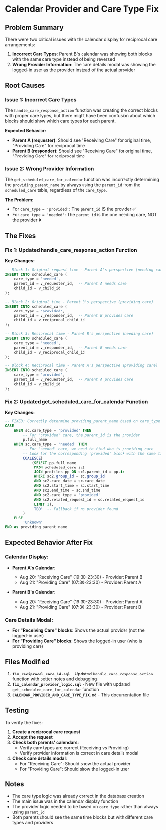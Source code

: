 # Calendar Provider and Care Type Fix

## Problem Summary

There were two critical issues with the calendar display for reciprocal care arrangements:

1. **Incorrect Care Types**: Parent B's calendar was showing both blocks with the same care type instead of being reversed
2. **Wrong Provider Information**: The care details modal was showing the logged-in user as the provider instead of the actual provider

## Root Causes

### Issue 1: Incorrect Care Types
The `handle_care_response_action` function was creating the correct blocks with proper care types, but there might have been confusion about which blocks should show which care types for each parent.

**Expected Behavior:**
- **Parent A (requester)**: Should see "Receiving Care" for original time, "Providing Care" for reciprocal time
- **Parent B (responder)**: Should see "Receiving Care" for original time, "Providing Care" for reciprocal time

### Issue 2: Wrong Provider Information
The `get_scheduled_care_for_calendar` function was incorrectly determining the `providing_parent_name` by always using the `parent_id` from the `scheduled_care` table, regardless of the `care_type`.

**The Problem:**
- For `care_type = 'provided'`: The `parent_id` IS the provider ✅
- For `care_type = 'needed'`: The `parent_id` is the one needing care, NOT the provider ❌

## The Fixes

### Fix 1: Updated handle_care_response_action Function

**Key Changes:**
```sql
-- Block 1: Original request time - Parent A's perspective (needing care)
INSERT INTO scheduled_care (
    care_type = 'needed',
    parent_id = v_requester_id,  -- Parent A needs care
    child_id = v_child_id
);

-- Block 2: Original time - Parent B's perspective (providing care)
INSERT INTO scheduled_care (
    care_type = 'provided',
    parent_id = v_responder_id,  -- Parent B provides care
    child_id = v_reciprocal_child_id
);

-- Block 3: Reciprocal time - Parent B's perspective (needing care)
INSERT INTO scheduled_care (
    care_type = 'needed',
    parent_id = v_responder_id,  -- Parent B needs care
    child_id = v_reciprocal_child_id
);

-- Block 4: Reciprocal time - Parent A's perspective (providing care)
INSERT INTO scheduled_care (
    care_type = 'provided',
    parent_id = v_requester_id,  -- Parent A provides care
    child_id = v_child_id
);
```

### Fix 2: Updated get_scheduled_care_for_calendar Function

**Key Changes:**
```sql
-- FIXED: Correctly determine providing_parent_name based on care_type
CASE 
    WHEN sc.care_type = 'provided' THEN 
        -- For 'provided' care, the parent_id is the provider
        p.full_name
    WHEN sc.care_type = 'needed' THEN
        -- For 'needed' care, we need to find who is providing care
        -- Look for the corresponding 'provided' block with the same time/date
        COALESCE(
            (SELECT pp.full_name 
             FROM scheduled_care sc2
             JOIN profiles pp ON sc2.parent_id = pp.id
             WHERE sc2.group_id = sc.group_id
             AND sc2.care_date = sc.care_date
             AND sc2.start_time = sc.start_time
             AND sc2.end_time = sc.end_time
             AND sc2.care_type = 'provided'
             AND sc2.related_request_id = sc.related_request_id
             LIMIT 1),
            'TBD'  -- Fallback if no provider found
        )
    ELSE 
        'Unknown'
END as providing_parent_name
```

## Expected Behavior After Fix

### Calendar Display:
- **Parent A's Calendar**:
  - Aug 20: "Receiving Care" (19:30-23:30) - Provider: Parent B
  - Aug 21: "Providing Care" (07:30-23:30) - Provider: Parent A

- **Parent B's Calendar**:
  - Aug 20: "Receiving Care" (19:30-23:30) - Provider: Parent A
  - Aug 21: "Providing Care" (07:30-23:30) - Provider: Parent B

### Care Details Modal:
- **For "Receiving Care" blocks**: Shows the actual provider (not the logged-in user)
- **For "Providing Care" blocks**: Shows the logged-in user (who is providing care)

## Files Modified

1. **`fix_reciprocal_care_id.sql`** - Updated `handle_care_response_action` function with better notes and debugging
2. **`fix_calendar_provider_logic.sql`** - New file with updated `get_scheduled_care_for_calendar` function
3. **`CALENDAR_PROVIDER_AND_CARE_TYPE_FIX.md`** - This documentation file

## Testing

To verify the fixes:

1. **Create a reciprocal care request**
2. **Accept the request**
3. **Check both parents' calendars**:
   - Verify care types are correct (Receiving vs Providing)
   - Verify provider information is correct in care details modal
4. **Check care details modal**:
   - For "Receiving Care": Should show the actual provider
   - For "Providing Care": Should show the logged-in user

## Notes

- The care type logic was already correct in the database creation
- The main issue was in the calendar display function
- The provider logic needed to be based on `care_type` rather than always using `parent_id`
- Both parents should see the same time blocks but with different care types and providers
